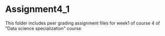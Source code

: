 # Assignment4_1
This folder includes peer grading assignment files for week1 of course 4 of "Data science specialization" course
